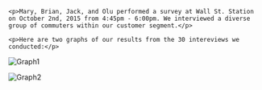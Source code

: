 
	<p>Mary, Brian, Jack, and Olu performed a survey at Wall St. Station on October 2nd, 2015 from 4:45pm - 6:00pm. We interviewed a diverse group of commuters within our customer segment.</p>

	<p>Here are two graphs of our results from the 30 intereviews we conducted:</p>
	
![Graph1](https://docs.google.com/spreadsheets/d/16jNCzWfa_DYHV939ffJshuHyGDIYsPWDf7iw2t2DKoQ/pubchart?oid=1032420562&format=image)

![Graph2](https://docs.google.com/spreadsheets/d/16jNCzWfa_DYHV939ffJshuHyGDIYsPWDf7iw2t2DKoQ/pubchart?oid=541175707&format=image)

